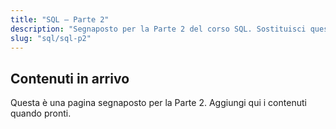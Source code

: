 ```yaml
---
title: "SQL — Parte 2"
description: "Segnaposto per la Parte 2 del corso SQL. Sostituisci questo contenuto con il materiale effettivo."
slug: "sql/sql-p2"
---
```


## Contenuti in arrivo

Questa è una pagina segnaposto per la Parte 2. Aggiungi qui i contenuti quando pronti.
